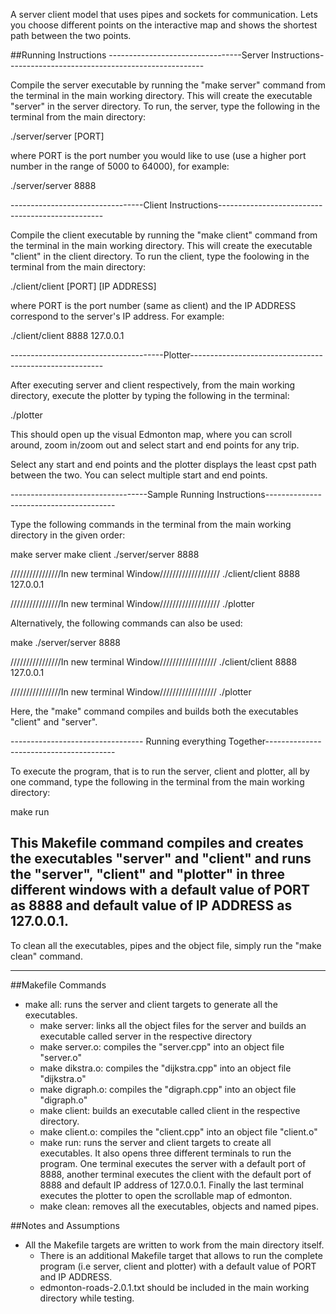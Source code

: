A server client model that uses pipes and sockets for communication. Lets you choose different points on the interactive map and shows the shortest path 
between the two points.

##Running Instructions
---------------------------------Server Instructions-------------------------------------------------

Compile the server executable by running the "make server" command from the terminal in the main working directory. This will create the executable "server" in the server directory.
To run, the server, type the following in the terminal from the main directory:

./server/server [PORT]

where PORT is the port number you would like to use (use a higher port number in the range of 5000 to 64000), for example:

./server/server 8888

---------------------------------Client Instructions-------------------------------------------------

Compile the client executable by running the "make client" command from the terminal in the main working directory. This will create the executable "client" in the client directory.
To run the client, type the foolowing in the terminal from the main directory:

./client/client [PORT] [IP ADDRESS]

where PORT is the port number (same as client) and the IP ADDRESS correspond to the server's IP address. For example:

./client/client 8888 127.0.0.1

--------------------------------------Plotter--------------------------------------------------------

After executing server and client respectively, from the main working directory, execute the plotter by typing the following in the terminal:

./plotter

This should open up the visual Edmonton map, where you can scroll around, zoom in/zoom out and select start and end points for any trip.

Select any start and end points and the plotter displays the least cpst path between the two. You can select multiple start and end points.

----------------------------------Sample Running Instructions----------------------------------------

Type the following commands in the terminal from the main working directory in the given order:

make server
make client
./server/server 8888

////////////////In new terminal Window///////////////////
./client/client 8888 127.0.0.1

////////////////In new terminal Window///////////////////
./plotter

Alternatively, the following commands can also be used:

make
./server/server 8888

////////////////In new terminal Window//////////////////
./client/client 8888 127.0.0.1

////////////////In new terminal Window//////////////////
./plotter

Here, the "make" command compiles and builds both the executables "client" and "server".

--------------------------------- Running everything Together----------------------------------------

To execute the program, that is to run the server, client and plotter, all by one command, type the following in the terminal from the main working directory:

make run

This Makefile command compiles and creates the executables "server" and "client" and runs the "server", "client" and "plotter" in three different windows with a default value of PORT as 8888 and default value of IP ADDRESS as 127.0.0.1.
-----------------------------------------------------------------------------------------------------

To clean all the executables, pipes and the object file, simply run the "make clean" command.

-----------------------------------------------------------------------------------------------------

##Makefile Commands
  - make all: runs the server and client targets to generate all the executables.
	- make server: links all the object files for the server and builds an executable called server
				   in the respective directory
	- make server.o: compiles the "server.cpp" into an object file "server.o"
	- make dikstra.o: compiles the "dijkstra.cpp" into an object file "dijkstra.o"
	- make digraph.o: compiles the "digraph.cpp" into an object file "digraph.o"
	- make client: builds an executable called client in the respective directory.
	- make client.o: compiles the "client.cpp" into an object file "client.o"
	- make run: runs the server and client targets to create all executables. It also opens three different terminals to run the program. One terminal executes the server with a default port of 8888, another terminal executes the client with the default port of 8888 and default IP address of 127.0.0.1. Finally the last terminal executes the plotter to open the scrollable map of edmonton.
	- make clean: removes all the executables, objects and named pipes.

##Notes and Assumptions

  - All the Makefile targets are written to work from the main directory itself.
	- There is an additional Makefile target that allows to run the complete program (i.e server,
	  client and plotter) with a default value of PORT and IP ADDRESS.
	- edmonton-roads-2.0.1.txt should be included in the main working directory while testing.
